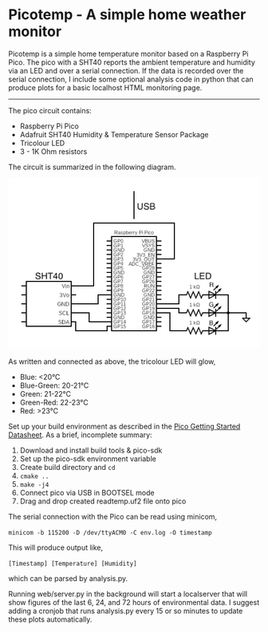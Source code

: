 # Picotemp - A simple home weather monitor

Picotemp is a simple home temperature monitor based on a Raspberry Pi Pico. The pico with a SHT40 reports the ambient temperature and humidity via an LED and over a serial connection. If the data is recorded over the serial connection, I include some optional analysis code in python that can produce plots for a basic localhost HTML monitoring page. 

---

The pico circuit contains:

- Raspberry Pi Pico
- Adafruit SHT40 Humidity & Temperature Sensor Package
- Tricolour LED
- 3 - 1K Ohm resistors

The circuit is summarized in the following diagram.

![Pico Circuit](picotemp_circuit.png)

As written and connected as above, the tricolour LED will glow,

- Blue: <20&deg;C
- Blue-Green: 20-21&deg;C 
- Green: 21-22&deg;C 
- Green-Red: 22-23&deg;C 
- Red: >23&deg;C 

Set up your build environment as described in the [Pico Getting Started Datasheet](https://datasheets.raspberrypi.com/pico/getting-started-with-pico.pdf). As a brief, incomplete summary:

1. Download and install build tools & pico-sdk
2. Set up the pico-sdk environment variable
3. Create build directory and `cd`
4. `cmake ..`
5. `make -j4`
6. Connect pico via USB in BOOTSEL mode
7. Drag and drop created readtemp.uf2 file onto pico

The serial connection with the Pico can be read using minicom,

`minicom -b 115200 -D /dev/ttyACM0 -C env.log -O timestamp`

This will produce output like,

`[Timestamp] [Temperature] [Humidity]`

which can be parsed by analysis.py.

Running web/server.py in the background will start a localserver that will show figures of the last 6, 24, and 72 hours of environmental data. I suggest adding a cronjob that runs analysis.py every 15 or so minutes to update these plots automatically.

